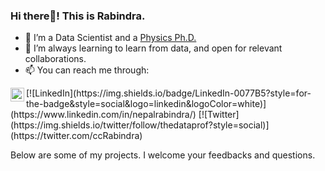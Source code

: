 ### Hi there👋! This is Rabindra.

- 🔭 I’m a Data Scientist and a [Physics Ph.D.](https://scholar.google.com/citations?user=Z8tzkKEAAAAJ&hl=en)
- 🌱 I’m always learning to learn from data, and open for relevant collaborations. 
- 📫 You can reach me through:
<a target="_blank" href="mailto:nepalrabindra89@gmail.com">
  <img align="left" alt="Gmail" width="22px" src="https://cdn.jsdelivr.net/npm/simple-icons@v3/icons/gmail.svg" />
</a>
[![LinkedIn](https://img.shields.io/badge/LinkedIn-0077B5?style=for-the-badge&style=social&logo=linkedin&logoColor=white)](https://www.linkedin.com/in/nepalrabindra/)
[![Twitter](https://img.shields.io/twitter/follow/thedataprof?style=social)](https://twitter.com/ccRabindra)

<!---
<img src="https://github-readme-stats.vercel.app/api?username=rnepal2&&show_icons=true&title_color=ffffff&icon_color=bb2acf&text_color=daf7dc&bg_color=191919">
--->

Below are some of my projects. I welcome your feedbacks and questions.
